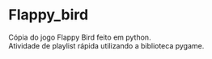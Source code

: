 # Flappy_bird
Cópia do jogo Flappy Bird feito em python.
<br>
Atividade de playlist rápida utilizando a biblioteca pygame.
